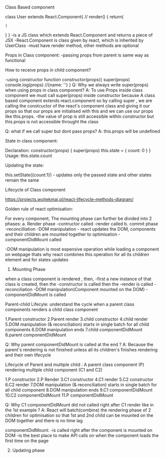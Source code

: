 Class Based component

class User extends React.Component{
//
render() {
    return(

    )
}
}
-is a JS class which extends React.Component and returns a piece of JSX
-React.Component is class given by react, which is inherited by UserClass
-must have render method, other methods are optional

Props in Class component:
-passing props from parent is same way as functional

How to receive props in child component?

-using constructor function
constructor(props){
    super(props)
    console.log(props) //{name: ''}
}
Q: Why we always write super(props) when using props in class component?
A: To use Props inside class component we must call super(props) inside constructor 
because A class based component extends react.component so by calling super , we are calling the constcuctor of the react's component class and giving it our props so that our props are initialised with this and we can use our props like this.props.
-the value of prop is still accessible within constructor but this.props is not accessible throught the class

Q: what if we call super but dont pass props?
A: this.props will be undefined

State in class component:

Declaration:
constructor(props) {
        super(props)
        this.state = {
            count: 0
        }
    }
Usage:
this.state.count

Updating the state:

this.setState({count:1}) - updates only the passed state and other states remain the same

Lifecycle of Class component

https://projects.wojtekmaj.pl/react-lifecycle-methods-diagram/ 

Golden rule of react optimisation:

For every component, The mounting phase can further be divided into 2 phases:
a. Render phase
-contructor called
-render called
b. commit phase
-reconcilliation
-DOM manipulation - react updates the DOM, components and their children are mounted together to optimisation
-componentDidMount called

-DOM manipulation is most expensive operation while loading a component on webpage thats why react combines this operation for all its children element and for states updates

1. Mounting Phase

when a class component is rendered <UserClass/>, then,
-first a new instance of that class is created, then the 
-constructor is called then the
-render is called
-reconciliation
-DOM manipulation(Component mounted on the DOM)
-componentDidMount is called

Parent-child Lifecyle: understand the cycle when a parent class components renders a child class component

1.Parent constructor
2.Parent render
3.child constructor
4.child render
5.DOM manipulation (& reconciliation) starts in single batch for all child components
6.DOM manipulation ends
7.child componentDidMount
8.parent componentDidMount 

Q: Why parent componentDidMount is called at the end ?
A: Because the parent's rendering is not finished unless all its children's finishes rendering and their own lifecycle

Lifecycle of Parent and multiple child : A parent class component (P) rendering multiple child component (C1 and C2)

1.P constructor
2.P Render
3.C1 constructor
4.C1 render
5.C2 constructor
6.C2 render
7.DOM manipulation (& reconciliation) starts in single batch for all child component
8.DOM manipulation ends
9.C1 componentDidMount
10.C2 componentDidMount
11.P componentDidMount

Q: Why C1 componentDidMount did not called right after C1 render like in the 1st example ?
A: React will batch(combine) the rendering phase of 2 children for optimisation so that 1st and 2nd child can be mounted on the DOM together and there is no time lag

componentDidMount:
-is called right after the component is mounted on DOM
-is the best place to make API calls on when the component loads the first time on the page


2. Updating phase

